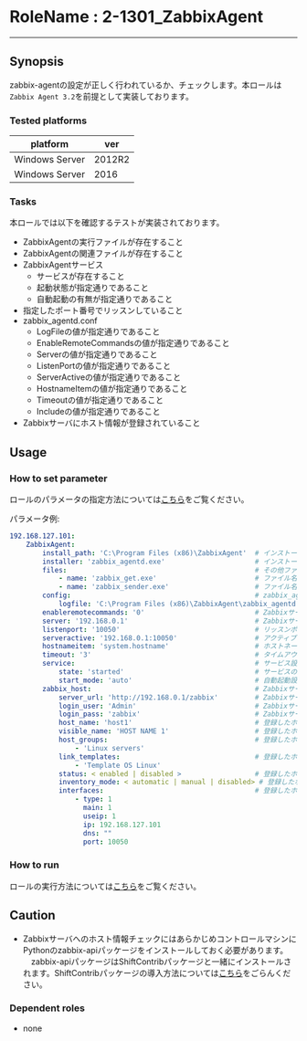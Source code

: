 # RoleName : 2-1301_ZabbixAgent

---------------

## Synopsis
zabbix-agentの設定が正しく行われているか、チェックします。本ロールは``Zabbix Agent 3.2``を前提として実装しております。

### Tested platforms
platform | ver |
-------- |---|
Windows Server|2012R2
Windows Server|2016

### Tasks
本ロールでは以下を確認するテストが実装されております。
- ZabbixAgentの実行ファイルが存在すること
- ZabbixAgentの関連ファイルが存在すること
- ZabbixAgentサービス
    - サービスが存在すること  
    - 起動状態が指定通りであること
    - 自動起動の有無が指定通りであること
- 指定したポート番号でリッスンしていること
- zabbix_agentd.conf
    - LogFileの値が指定通りであること
    - EnableRemoteCommandsの値が指定通りであること
    - Serverの値が指定通りであること
    - ListenPortの値が指定通りであること
    - ServerActiveの値が指定通りであること
    - HostnameItemの値が指定通りであること
    - Timeoutの値が指定通りであること
    - Includeの値が指定通りであること
- Zabbixサーバにホスト情報が登録されていること

## Usage
### How to set parameter
ロールのパラメータの指定方法については[こちら](https://github.com/SHIFT-ware/shift_ware/wiki/%E5%AE%9F%E8%A1%8C%E6%96%B9%E6%B3%95#%E3%83%91%E3%83%A9%E3%83%A1%E3%83%BC%E3%82%BF%E6%8C%87%E5%AE%9A%E3%83%95%E3%82%A1%E3%82%A4%E3%83%AB%E3%81%AE%E4%BD%9C%E6%88%90%E3%81%A8%E9%85%8D%E7%BD%AE)をご覧ください。

パラメータ例:
```yaml
192.168.127.101:
    ZabbixAgent:
        install_path: 'C:\Program Files (x86)\ZabbixAgent'  # インストールディレクトリ
        installer: 'zabbix_agentd.exe'                      # インストーラ
        files:                                              # その他ファイル
            - name: 'zabbix_get.exe'                        # ファイル名
            - name: 'zabbix_sender.exe'                     # ファイル名
        config:                                             # zabbix_agentd.confの設定 
            logfile: 'C:\Program Files (x86)\ZabbixAgent\zabbix_agentd.log'  # ログファイルの名前
        enableremotecommands: '0'                           # Zabbixサーバからのリモートコマンドの許可
        server: '192.168.0.1'                               # ZabbixサーバのIPアドレス
        listenport: '10050'                                 # リッスンポート
        serveractive: '192.168.0.1:10050'                   # アクティブチェック用のZabbixサーバのIP:ポート
        hostnameitem: 'system.hostname'                     # ホストネームアイテム
        timeout: '3'                                        # タイムアウト
        service:                                            # サービス設定
            state: 'started'                                # サービスの状態
            start_mode: 'auto'                              # 自動起動設定
        zabbix_host:                                        # Zabbixサーバへ登録したホスト情報。ホスト情報チェックが不要な場合は定義しない。
            server_url: 'http://192.168.0.1/zabbix'         # Zabbixサーバが提供するAPI(管理画面)のURL
            login_user: 'Admin'                             # Zabbixサーバのログインユーザ
            login_pass: 'zabbix'                            # Zabbixサーバのログインパスワード
            host_name: 'host1'                              # 登録したホスト名
            visible_name: 'HOST NAME 1'                     # 登録したホストの表示名
            host_groups:                                    # 登録したホストに割り当てた所属グループ
                - 'Linux servers'
            link_templates:                                 # 登録したホストに割り当てたテンプレート名
                - 'Template OS Linux'
            status: < enabled | disabled >                  # 登録したホストの監視ステータス
            inventory_mode: < automatic | manual | disabled> # 登録したホストのインベントリモード
            interfaces:                                     # 登録したホストのインタフェース情報
                - type: 1
                  main: 1
                  useip: 1
                  ip: 192.168.127.101
                  dns: ""
                  port: 10050
```

### How to run
ロールの実行方法については[こちら](https://github.com/SHIFT-ware/shift_ware/wiki/%E5%AE%9F%E8%A1%8C%E6%96%B9%E6%B3%95#serverspec%E3%83%86%E3%82%B9%E3%83%88%E3%82%B3%E3%83%BC%E3%83%89%E3%81%AE%E5%AE%9F%E8%A1%8C)をご覧ください。

## Caution
- Zabbixサーバへのホスト情報チェックにはあらかじめコントロールマシンにPythonのzabbix-apiパッケージをインストールしておく必要があります。
　zabbix-apiパッケージはShiftContribパッケージと一緒にインストールされます。ShiftContribパッケージの導入方法については[こちら](https://github.com/SHIFT-ware/shift_ware/wiki/%E3%82%A4%E3%83%B3%E3%82%B9%E3%83%88%E3%83%BC%E3%83%AB)をごらんください。

### Dependent roles
- none
